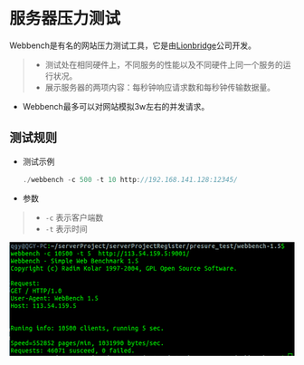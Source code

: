 

服务器压力测试
===============
Webbench是有名的网站压力测试工具，它是由[Lionbridge](http://www.lionbridge.com)公司开发。

> * 测试处在相同硬件上，不同服务的性能以及不同硬件上同一个服务的运行状况。
> * 展示服务器的两项内容：每秒钟响应请求数和每秒钟传输数据量。

- Webbench最多可以对网站模拟3w左右的并发请求。




测试规则
------------
* 测试示例

    ```C++
	./webbench -c 500 -t 10 http://192.168.141.128:12345/
    ```
* 参数

> * `-c` 表示客户端数
> * `-t` 表示时间





<div align=center><img src="https://github.com/twomonkeyclub/TinyWebServer/blob/master/root/testresult.png" height="201"/> </div>

